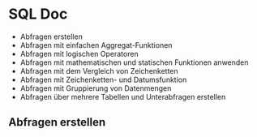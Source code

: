 # SQL Doc

- Abfragen erstellen
- Abfragen mit einfachen Aggregat-Funktionen
- Abfragen mit logischen Operatoren
- Abfragen mit mathematischen und statischen Funktionen anwenden
- Abfragen mit dem Vergleich von Zeichenketten
- Abfragen mit Zeichenketten- und Datumsfunktion
- Abfragen mit Gruppierung von Datenmengen
- Abfragen über mehrere Tabellen und Unterabfragen erstellen

## Abfragen erstellen

